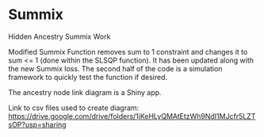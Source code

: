 # Summix
Hidden Ancestry Summix Work

Modified Summix Function removes sum to 1 constraint and changes it to sum <= 1 (done within the SLSQP function). It has been updated along with the new Summix loss. The second half of the code is a simulation framework to quickly test the function if desired.

The ancestry node link diagram is a Shiny app. 

Link to csv files used to create diagram:
https://drive.google.com/drive/folders/1jKeHLyQMAtEtzWh9NdI1MJcfr5LZTsOP?usp=sharing
